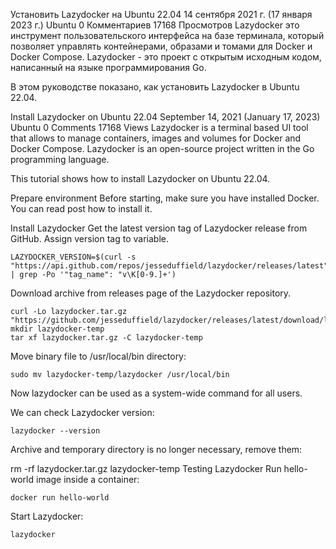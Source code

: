 Установить Lazydocker на Ubuntu 22.04
14 сентября 2021 г. (17 января 2023 г.)
Ubuntu 
0 Комментариев
17168 Просмотров
Lazydocker это инструмент пользовательского интерфейса на базе терминала, который позволяет управлять контейнерами, образами и томами для Docker и Docker Compose. Lazydocker - это проект с открытым исходным кодом, написанный на языке программирования Go.

В этом руководстве показано, как установить Lazydocker в Ubuntu 22.04.





Install Lazydocker on Ubuntu 22.04
 September 14, 2021 (January 17, 2023)
 Ubuntu
 0 Comments
 17168 Views
Lazydocker is a terminal based UI tool that allows to manage containers, images and volumes for Docker and Docker Compose. Lazydocker is an open-source project written in the Go programming language.

This tutorial shows how to install Lazydocker on Ubuntu 22.04.

Prepare environment
Before starting, make sure you have installed Docker. You can read post how to install it.

Install Lazydocker
Get the latest version tag of Lazydocker release from GitHub. Assign version tag to variable.

    LAZYDOCKER_VERSION=$(curl -s "https://api.github.com/repos/jesseduffield/lazydocker/releases/latest" | grep -Po '"tag_name": "v\K[0-9.]+')

Download archive from releases page of the Lazydocker repository.

    curl -Lo lazydocker.tar.gz "https://github.com/jesseduffield/lazydocker/releases/latest/download/lazydocker_${LAZYDOCKER_VERSION}_Linux_x86_64.tar.gz"
    mkdir lazydocker-temp
    tar xf lazydocker.tar.gz -C lazydocker-temp

Move binary file to /usr/local/bin directory:

    sudo mv lazydocker-temp/lazydocker /usr/local/bin

Now lazydocker can be used as a system-wide command for all users.

We can check Lazydocker version:

    lazydocker --version
Archive and temporary directory is no longer necessary, remove them:

rm -rf lazydocker.tar.gz lazydocker-temp
Testing Lazydocker
Run hello-world image inside a container:

    docker run hello-world
Start Lazydocker:

    lazydocker
